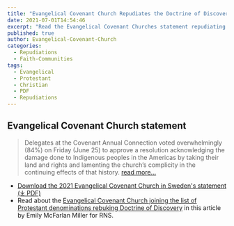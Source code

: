 ```yaml
---
title: "Evangelical Covenant Church Repudiates the Doctrine of Discovery"
date: 2021-07-01T14:54:46
excerpt: "Read the Evangelical Covenant Churches statement repudiating the Doctrine of Discovery."
published: true
author: Evangelical-Covenant-Church
categories:
  - Repudiations
  - Faith-Communities
tags:
  - Evangelical
  - Protestant
  - Christian
  - PDF
  - Repudiations
---
```

## Evangelical Covenant Church statement
> Delegates at the Covenant Annual Connection voted overwhelmingly (84%) on Friday (June 25) to approve a resolution acknowledging the damage done to Indigenous peoples in the Americas by taking their land and rights and lamenting the church’s complicity in the continuing effects of that history. [read more...](https://religionnews.com/2021/06/29/evangelical-covenant-church-joins-list-of-protestant-denominations-rebuking-doctrine-of-discovery/)

* [Download the 2021 Evangelical Covenant Church in Sweden's statement (⤓ PDF)](/assets/pdfs/Evangelical-Covenant-Church-35.-Resolution-to-Repudiate-the-Doctrine-of-Discovery.pdf "PDF")
* Read about the [Evangelical Covenant Church joining the list of Protestant denominations rebuking Doctrine of Discovery](https://religionnews.com/2021/06/29/evangelical-covenant-church-joins-list-of-protestant-denominations-rebuking-doctrine-of-discovery/) in this article by Emily McFarlan Miller for RNS.
